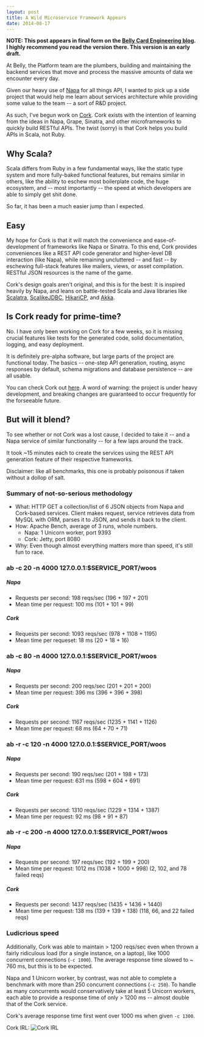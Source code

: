 ```yaml
---
layout: post
title: A Wild Microservice Framework Appears
date: 2014-08-17
---
```


**NOTE: This post appears in final form on the [Belly Card Engineering blog](https://tech.bellycard.com/blog/rest-apis-in-scala/).
I highly recommend you read the version there. This version is an early draft.**

At Belly, the Platform team are the plumbers, building and maintaining the backend services that move and process the massive amounts of data we encounter every day.

Given our heavy use of [Napa](https://github.com/bellycard/napa) for all things API, I wanted to pick up a side project that would help me learn about services architecture while providing some value to the team -- a sort of R&D project. 

As such, I've begun work on [Cork](https://github.com/ckampfe/cork.g8).
Cork exists with the intention of learning from the ideas in Napa, Grape, Sinatra, and other microframeworks to quickly build RESTful APIs. The twist (sorry) is that Cork helps you build APIs in Scala, not Ruby. 

## Why Scala? ##

Scala differs from Ruby in a few fundamental ways, like the static type system and more fully-baked functional features, but remains similar in others, like the ability to eschew most boilerplate code, the huge ecosystem, and -- most importantly -- the speed at which developers are able to simply get shit done.

So far, it has been a much easier jump than I expected.

## Easy ##

My hope for Cork is that it will match the convenience and ease-of-development of frameworks like Napa or Sinatra. To this end, Cork provides conveniences like a REST API code generator and higher-level DB interaction (like Napa), while remaining uncluttered -- and fast -- by eschewing full-stack features like mailers, views, or asset compilation. RESTful JSON resources is the name of the game.

Cork's design goals aren't original, and this is for the best: It is inspired heavily by Napa, and leans on battle-tested Scala and Java libraries like [Scalatra](http://scalatra.org/), [ScalikeJDBC](http://scalikejdbc.org/), [HikariCP](http://brettwooldridge.github.io/HikariCP/),
and [Akka](http://akka.io/).

## Is Cork ready for prime-time? ##

No. I have only been working on Cork for a few weeks, so it is missing crucial
features like tests for the generated code, solid documentation, logging, and easy deployment.

It is definitely pre-alpha software, but large parts of the project
are functional today.  The basics -- one-step API generation, routing,
async responses by default, schema migrations and database persistence --
are all usable.

You can check Cork out [here](https://github.com/ckampfe/cork.g8). A word of warning: the project is under heavy development, and breaking changes are guaranteed to occur frequently for the forseeable future.

## But will it blend? ##

To see whether or not Cork was a lost cause, I decided to take it -- and a Napa service of similar functionality -- for a few laps around the track.

It took ~15 minutes each to create the services using the REST API generation feature of their respective frameworks.

Disclaimer: like all benchmarks, this one is probably poisonous if taken without a dollop of salt.

### Summary of not-so-serious methodology ###

- What: HTTP GET a collection/list of 6 JSON objects from Napa and Cork-based services. Client makes request, service retrieves data from MySQL with ORM, parses it to JSON, and sends it back to the client.
- How: Apache Bench, average of 3 runs, whole numbers.
	- Napa: 1 Unicorn worker, port 9393
	- Cork: Jetty, port 8080
- Why: Even though almost everything matters more than speed, it's still fun to race.

### ab -c 20 -n 4000 127.0.0.1:$SERVICE_PORT/woos ###

##### Napa #####
- Requests per second: 198 reqs/sec (196 + 197 + 201)
- Mean time per request: 100 ms (101 + 101 + 99)

##### Cork #####
- Requests per second: 1093 reqs/sec (978 + 1108 + 1195)
- Mean time per requeset: 18 ms (20 + 18 + 16)

### ab -c 80 -n 4000 127.0.0.1:$SERVICE_PORT/woos ###

##### Napa #####
- Requests per second: 200 reqs/sec (201 + 201 + 200)
- Mean time per request: 396 ms (396 + 396 + 398)

##### Cork #####
- Requests per second: 1167 reqs/sec (1235 + 1141 + 1126)
- Mean time per request: 68 ms (64 + 70 + 71)

### ab -r -c 120 -n 4000 127.0.0.1:$SERVICE_PORT/woos ###
##### Napa #####
- Requests per second: 190 reqs/sec (201 + 198 + 173)
- Mean time per request: 631 ms (598 + 604 + 691)

##### Cork #####
- Requests per second: 1310 reqs/sec (1229 + 1314 + 1387)
- Mean time per request: 92 ms (98 + 91 + 87)

### ab -r -c 200 -n 4000 127.0.0.1:$SERVICE_PORT/woos ###
##### Napa #####
- Requests per second: 197 reqs/sec (192 + 199 + 200)
- Mean time per request: 1012 ms (1038 + 1000 + 998) (2, 102, and 78 failed reqs)

##### Cork #####
- Requests per second: 1437 reqs/sec (1435 + 1436 + 1440)
- Mean time per request: 138 ms (139 + 139 + 138) (118, 66, and 22 failed reqs)

### Ludicrious speed ###
Additionally, Cork was able to maintain > 1200 reqs/sec even when thrown a fairly ridiculous load (for a single instance, on a laptop), like 1000 concurrent connections (`-c 1000`). The average response time slowed to ~ 760 ms, but this is to be expected. 

Napa and 1 Unicorn worker, by contrast, was not able to complete a benchmark with more than 250 concurrent connections (`-c 250`). To handle as many concurrents would conservatively take at least 5 Unicorn workers, each able to provide a response time of only > 1200 ms -- almost double that of the Cork service.

Cork's average response time first went over 1000 ms when given `-c 1300`.


Cork IRL: 
![Cork IRL](http://i.imgur.com/gKK2mZf.gif)
